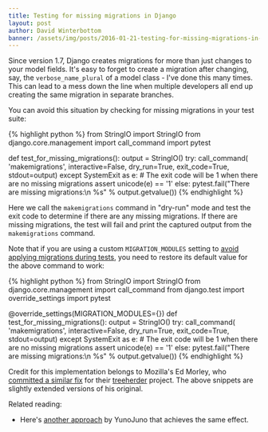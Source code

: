```yaml
---
title: Testing for missing migrations in Django
layout: post
author: David Winterbottom
banner: /assets/img/posts/2016-01-21-testing-for-missing-migrations-in-django.jpg
---
```


Since version 1.7, Django creates migrations for more than just changes to
your model fields. It's easy to forget to create a migration after changing,
say, the `verbose_name_plural` of a model class - I've done this many times.
This can lead to a mess down the line when multiple developers all end up
creating the same migration in separate branches.

You can avoid this situation by checking for missing migrations in your test
suite:

{% highlight python %}
from StringIO import StringIO
from django.core.management import call_command
import pytest

def test_for_missing_migrations():
    output = StringIO()
    try:
        call_command(
            'makemigrations', interactive=False, dry_run=True, exit_code=True,
            stdout=output)
    except SystemExit as e:
        # The exit code will be 1 when there are no missing migrations
        assert unicode(e) == '1'
    else:
        pytest.fail("There are missing migrations:\n %s" % output.getvalue())
{% endhighlight %}

Here we call the `makemigrations` command in "dry-run" mode and test the 
exit code to determine if there are any missing migrations. If there are missing
migrations, the test will fail and print the captured output from the
`makemigrations` command.

Note that if you are using a custom `MIGRATION_MODULES` setting to [avoid
applying migrations during
tests](https://docs.djangoproject.com/en/1.9/ref/settings/#migration-modules), you need to restore its default value for
the above command to work:

{% highlight python %}
from StringIO import StringIO
from django.core.management import call_command
from django.test import override_settings
import pytest

@override_settings(MIGRATION_MODULES={})
def test_for_missing_migrations():
    output = StringIO()
    try:
        call_command(
            'makemigrations', interactive=False, dry_run=True, exit_code=True,
            stdout=output)
    except SystemExit as e:
        # The exit code will be 1 when there are no missing migrations
        assert unicode(e) == '1'
    else:
        pytest.fail("There are missing migrations:\n %s" % output.getvalue())
{% endhighlight %}

Credit for this implementation belongs to Mozilla's Ed Morley, who [committed a
similar fix](https://github.com/mozilla/treeherder/commit/dd539147716125bb4d2798cdaf613e294c363fb2) 
for their [treeherder](https://github.com/mozilla/treeherder/) project. The above snippets are 
slightly extended versions of his original.

Related reading:

- Here's [another approach](http://tech.yunojuno.com/keeping-on-top-of-django-migrations) by YunoJuno that achieves the same effect.
